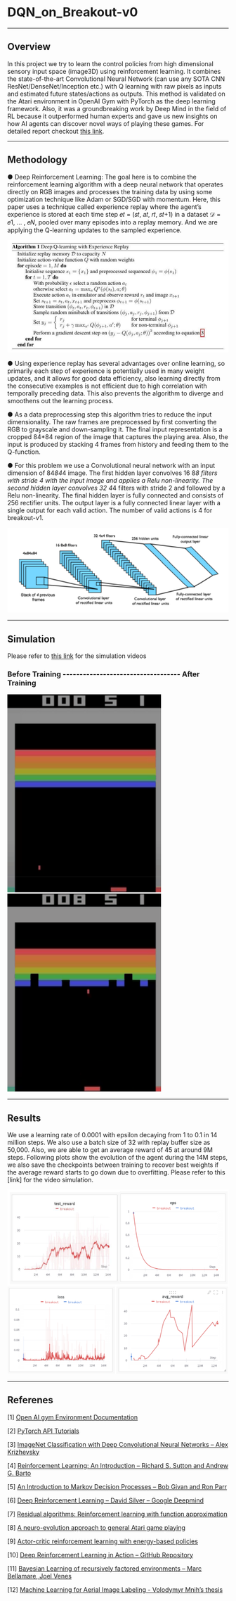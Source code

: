# DQN_on_Breakout-v0
---
## Overview

In this project we try to learn the control policies from high dimensional sensory input space (image3D) using reinforcement learning. It combines the state-of-the-art Convolutional Neural Network (can use any SOTA CNN ResNet/DenseNet/Inception etc.) with Q learning with raw pixels as inputs and estimated future states/actions as outputs. This method is validated on the Atari environment in OpenAI Gym with PyTorch as the deep learning framework. Also, it was a groundbreaking work by Deep Mind in the field of RL because it outperformed human experts and gave us new insights on how AI agents can discover novel ways of playing these games. For detailed report checkout [this link](https://github.com/savnani5/DQN_on_Breakout-v0/blob/main/Report.pdf).

---
## Methodology

● Deep Reinforcement Learning: The goal here is to combine the reinforcement learning algorithm with a deep neural network that operates directly on RGB images and processes the training data 
by using some optimization technique like Adam or SGD/SGD with momentum. Here, this paper  uses a technique called experience replay where the agent’s experience is stored at each time step
𝑒𝑡 = (𝑠𝑡, 𝑎𝑡, 𝑟𝑡, 𝑠𝑡+1) in a dataset 𝒟 = 𝑒1, … , 𝑒𝑁, pooled over many episodes into a replay memory. And we are applying the Q-learning updates to the sampled experience. 

![algorithm](git_gifs/algo.PNG)

● Using experience replay has several advantages over online learning, so primarily each step of experience is potentially used in many weight updates, and it allows for good data efficiency, also 
learning directly from the consecutive examples is not efficient due to high correlation with temporally preceding data. This also prevents the algorithm to diverge and smoothens out the 
learning process.

● As a data preprocessing step this algorithm tries to reduce the input dimensionality. The raw frames are preprocessed by first converting the RGB to grayscale and down-sampling it. The final input representation is a cropped
84*84 region of the image that captures the playing area. Also, the input is produced by stacking 4 frames from history and feeding them to the Q-function. 

● For this problem we use a Convolutional neural network with an input dimension of 84*84*4 image. The first hidden layer convolves 16 8*8 filters with stride 4 with the input image and applies a Relu non-linearity. The second hidden layer convolves 32 4*4 filters with stride 2 and followed by a Relu 
non-linearity. The final hidden layer is fully connected and consists of 256 rectifier units. The output layer is a fully connected linear layer with a single output for each valid action. The number of valid actions is 4 for breakout-v1.

![architecture](git_gifs/cnn.PNG)

---
## Simulation
Please refer to [this link](https://drive.google.com/drive/folders/1Dal_qOqrQoGFAZdeixM6TL_GMnfB24o4) for the simulation videos
###      Before Training ----------------------------------- After Training      
<img src="git_gifs/before.gif" width="350" height="450">    <img src="git_gifs/after.gif" width="350" height="450">


---
## Results

We use a learning rate of 0.0001 with epsilon decaying from 1 to 0.1 in 14 million steps. We also use a batch size of 32 with replay buffer size as 50,000. Also, we are able to get an 
average reward of 45 at around 9M steps. Following plots show the evolution of the agent  during the 14M steps, we also save the checkpoints between training to recover best weights if the average reward starts to go down due to overfitting. Please refer to this [link] for the 
video simulation.

![dataset2](git_gifs/res1.PNG)
![dataset2](git_gifs/res2.PNG)

---
## Referenes

[1] [Open AI gym Environment Documentation](https://gym.openai.com/docs/)

[2] [PyTorch API Tutorials](https://pytorch.org/tutorials/index.html)

[3] [ImageNet Classification with Deep Convolutional Neural Networks – Alex Krizhevsky]()

[4] [Reinforcement Learning: An Introduction – Richard S. Sutton and Andrew G. Barto](http://incompleteideas.net/book/bookdraft2017nov5.pdf)

[5] [An Introduction to Markov Decision Processes – Bob Givan and Ron Parr](https://www.cs.rice.edu/~vardi/dag01/givan1.pdf)

[6] [Deep Reinforcement Learning – David Silver – Google Deepmind](https://icml.cc/2016/tutorials/deep_rl_tutorial.pdf)

[7] [Residual algorithms: Reinforcement learning with function approximation](http://www.cs.utsa.edu/~bylander/cs6243/baird95residual.pdf)

[8] [A neuro-evolution approach to general Atari game playing](https://www.cs.utexas.edu/~mhauskn/papers/atari.pdf)

[9] [Actor-critic reinforcement learning with energy-based policies](https://proceedings.mlr.press/v24/heess12a/heess12a.pdf)

[10] [Deep Reinforcement Learning in Action – GitHub Repository](https://github.com/DeepReinforcementLearning/DeepReinforcementLearningInAction)

[11] [Bayesian Learning of recursively factored environments – Marc Bellamare, Joel Venes](https://proceedings.mlr.press/v28/bellemare13.html)

[12] [Machine Learning for Aerial Image Labeling - Volodymyr Mnih’s thesis](https://www.cs.toronto.edu/~vmnih/docs/Mnih_Volodymyr_PhD_Thesis.pdf)
